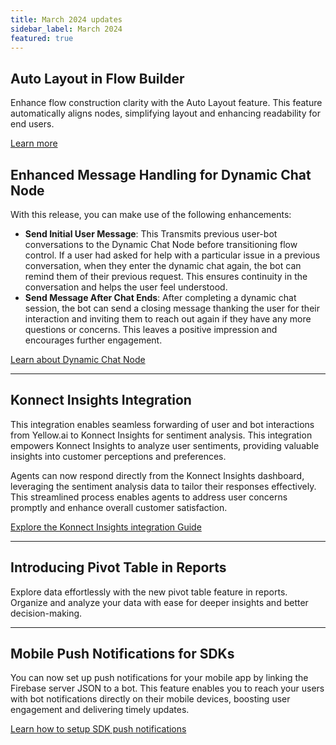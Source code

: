 ```yaml
---
title: March 2024 updates
sidebar_label: March 2024
featured: true
---
```



## Auto Layout in Flow Builder

Enhance flow construction clarity with the Auto Layout feature. This feature automatically aligns nodes, simplifying layout and enhancing readability for end users.

[Learn more](https://docs.yellow.ai/docs/platform_concepts/studio/build/Flows/journeys#enhance-flow-clarity-with-auto-layout)


## Enhanced Message Handling for Dynamic Chat Node

With this release, you can make use of the following enhancements: 

* **Send Initial User Message**: This Transmits previous user-bot conversations to the Dynamic Chat Node before transitioning flow control. If a user had asked for help with a particular issue in a previous conversation, when they enter the dynamic chat again, the bot can remind them of their previous request. This ensures continuity in the conversation and helps the user feel understood.
* **Send Message After Chat Ends**: After completing a dynamic chat session, the bot can send a closing message thanking the user for their interaction and inviting them to reach out again if they have any more questions or concerns. This leaves a positive impression and encourages further engagement.

[Learn about Dynamic Chat Node](https://docs.yellow.ai/docs/platform_concepts/studio/dynamicchatnode#generate-prompts-with-ai-prompt-generator)

---

## Konnect Insights Integration

This integration enables seamless forwarding of user and bot interactions from Yellow.ai to Konnect Insights for sentiment analysis. This integration empowers Konnect Insights to analyze user sentiments, providing valuable insights into customer perceptions and preferences.

Agents can now respond directly from the Konnect Insights dashboard, leveraging the sentiment analysis data to tailor their responses effectively. This streamlined process enables agents to address user concerns promptly and enhance overall customer satisfaction.

[Explore the Konnect Insights integration Guide](https://docs.yellow.ai/docs/platform_concepts/appConfiguration/konnect-insights)


---

## Introducing Pivot Table in Reports

Explore data effortlessly with the new pivot table feature in reports. Organize and analyze your data with ease for deeper insights and better decision-making.

---

## Mobile Push Notifications for SDKs

You can now set up push notifications for your mobile app by linking the Firebase server JSON to a bot. This feature enables you to reach your users with bot notifications directly on their mobile devices, boosting user engagement and delivering timely updates.

[Learn how to setup SDK push notifications](https://docs.yellow.ai/docs/platform_concepts/mobile/chatbot/sdk-faq-worflows/push-notifications-sdks)